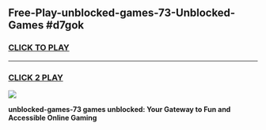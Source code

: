 
## Free-Play-unblocked-games-73-Unblocked-Games #d7gok
<h3>
<a href="https://news.freeplayer.one?title=unblocked-games-73&ref=8M">CLICK TO PLAY</a></h3>
<hr>

<h3>
<a href="https://news.freeplayer.one?title=unblocked-games-73&ref=8M">CLICK 2 PLAY</a>
  
</h3>

<a href="https://news.freeplayer.one?title=unblocked-games-73&ref=8M"><img src="https://clearcache.store/games.png"></a>


**unblocked-games-73 games unblocked: Your Gateway to Fun and Accessible Online Gaming**
